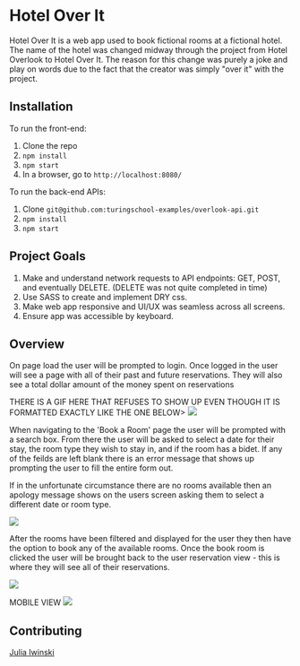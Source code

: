 # Hotel Over It

Hotel Over It is a web app used to book fictional rooms at a fictional hotel. The name of the hotel was changed midway through the project from Hotel Overlook to Hotel Over It. The reason for this change was purely a joke and play on words due to the fact that the creator was simply "over it" with the project. 

## Installation

To run the front-end:
1. Clone the repo 
2. `npm install`
3. `npm start`
4. In a browser, go to `http://localhost:8080/`

To run the back-end APIs: 
1. Clone `git@github.com:turingschool-examples/overlook-api.git`
2. `npm install`
3. `npm start`

## Project Goals
1. Make and understand network requests to API endpoints: GET, POST, and eventually DELETE. (DELETE was not quite completed in time)
2. Use SASS to create and implement DRY css.
3. Make web app responsive and UI/UX was seamless across all screens. 
4. Ensure app was accessible by keyboard. 

## Overview

On page load the user will be prompted to login. 
Once logged in the user will see a page with all of their past and future reservations. They will also see a total dollar amount of the money spent on reservations 

THERE IS A GIF HERE THAT REFUSES TO SHOW UP EVEN THOUGH IT IS FORMATTED EXACTLY LIKE THE ONE BELOW>
<img src="https://gyazo.com/e410c6f6950fe3ae8f0056b7dc030dad.gif" >

When navigating to the 'Book a Room' page the user will be prompted with a search box. From there the user will be asked to select a date for their stay, the room type they wish to stay in, and if the room has a bidet. If any of the feilds are left blank there is an error message that shows up prompting the user to fill the entire form out. 

If in the unfortunate circumstance there are no rooms available then an apology message shows on the users screen asking them to select a different date or room type. 

<img src="https://gyazo.com/930c88c9bdecb97443d32a0fffc2f83a.gif" >

After the rooms have been filtered and displayed for the user they then have the option to book any of the available rooms. Once the book room is clicked the user will be brought back to the user reservation view - this is where they will see all of their reservations. 

<img src="https://gyazo.com/c4ea10d6f7ace34100fab67bead47790.gif" >

MOBILE VIEW 
<img src="https://gyazo.com/901a00acf34ff88f78b235bc06d4a3c6.gif" >

## Contributing

[Julia Iwinski](https://github.com/jgiwinski)

